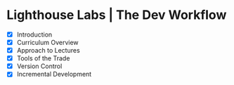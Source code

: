 # Lighthouse Labs | The Dev Workflow

* [X] Introduction
* [X] Curriculum Overview
* [X] Approach to Lectures
* [X] Tools of the Trade
* [X] Version Control
* [X] Incremental Development
